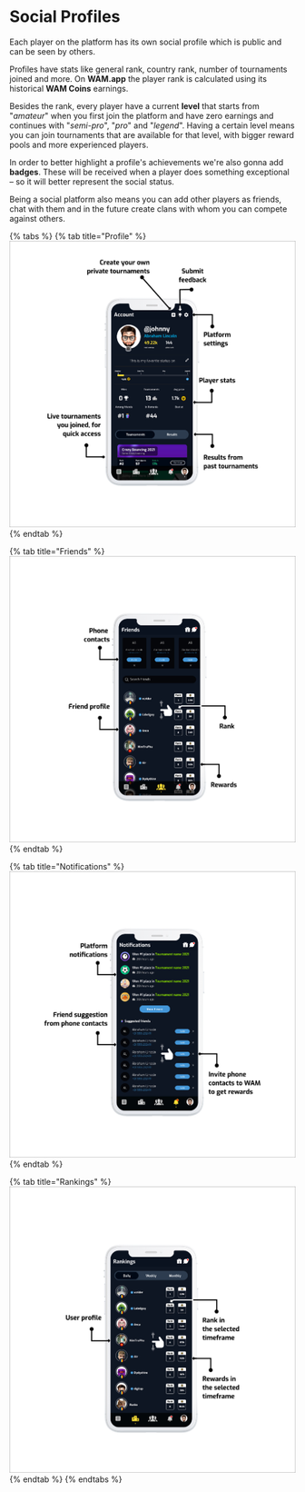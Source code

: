 # Social Profiles

Each player on the platform has its own social profile which is public and can be seen by others.

Profiles have stats like general rank, country rank, number of tournaments joined and more. On **WAM.app** the player rank is calculated using its historical **WAM Coins** earnings.

Besides the rank, every player have a current **level** that starts from "_amateur_" when you first join the platform and have zero earnings and continues with "_semi-pro_", "_pro_" and "_legend_". Having a certain level means you can join tournaments that are available for that level, with bigger reward pools and more experienced players.

In order to better highlight a profile's achievements we're also gonna add **badges**. These will be received when a player does something exceptional – so it will better represent the social status.

Being a social platform also means you can add other players as friends, chat with them and in the future create clans with whom you can compete against others.

{% tabs %}
{% tab title="Profile" %}
![](<../.gitbook/assets/image (5).png>)
{% endtab %}

{% tab title="Friends" %}
![](<../.gitbook/assets/image (9).png>)
{% endtab %}

{% tab title="Notifications" %}
![](<../.gitbook/assets/image (10).png>)
{% endtab %}

{% tab title="Rankings" %}
![](<../.gitbook/assets/image (4).png>)
{% endtab %}
{% endtabs %}
